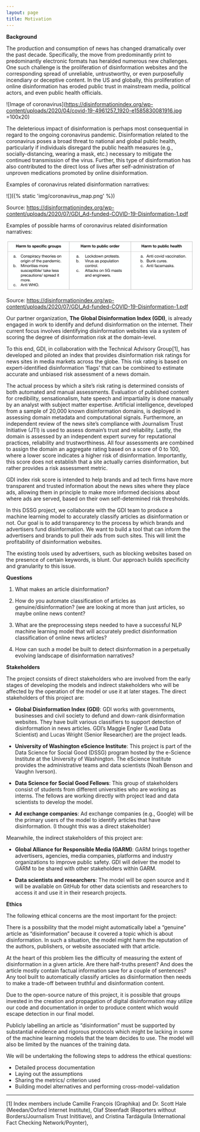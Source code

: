 ```yaml
---
layout: page
title: Motivation
---
```


**Background**

The production and consumption of news has changed dramatically over the past decade. Specifically, the move from predominantly print to predominantly electronic formats has heralded numerous new challenges. One such challenge is the proliferation of disinformation websites and the corresponding spread of unreliable, untrustworthy, or even purposefully incendiary or deceptive content. In the US and globally, this proliferation of online disinformation has eroded public trust in mainstream media, political actors, and even public health officials. 

![Image of coronavirus](https://disinformationindex.org/wp-content/uploads/2020/04/covid-19-4961257_1920-e1585830081916.jpg =100x20)
 
The deleterious impact of disinformation is perhaps most consequential in regard to the ongoing coronavirus pandemic. Disinformation related to the coronavirus poses a broad threat to national and global public health, particularly if individuals  disregard the public health measures (e.g., socially-distancing, wearing a mask, etc.) necessary to mitigate the continued transmission of the virus. Further, this type of disinformation has also contributed to the direct loss of lives after self-administration of unproven medications promoted by online disinformation. 

Examples of coronavirus related disinformation narratives:

![]({% static 'img/coronavirus_map.png' %})

Source: https://disinformationindex.org/wp-content/uploads/2020/07/GDI_Ad-funded-COVID-19-Disinformation-1.pdf

Examples of possible harms of coronavirus related disinformation narratives:

![Image of possible harms](https://github.com/uwescience/DSSG2020-Disinformation/blob/master/assets/img/coronavirus_table.png)

Source: https://disinformationindex.org/wp-content/uploads/2020/07/GDI_Ad-funded-COVID-19-Disinformation-1.pdf

Our partner organization, **The Global Disinformation Index (GDI)**, is already engaged in work to identify and defund disinformation on the internet. Their current focus involves identifying disinformation websites via a system of scoring the degree of disinformation risk at the domain-level.

To this end, GDI, in collaboration with the Technical Advisory Group[1], has developed and piloted an index that provides disinformation risk ratings for news sites in media markets across the globe. This risk rating is based on expert-identified disinformation ‘flags’ that can be combined to estimate accurate and unbiased risk assessment of a news domain. 

The actual process by which a site’s risk rating is determined consists of both automated and manual assessments. Evaluation of published content for credibility, sensationalism, hate speech and impartiality is done manually by an analyst with subject matter expertise. Artificial intelligence, developed from a sample of 20,000 known disinformation domains, is deployed in assessing domain metadata and computational signals. Furthermore, an independent review of the news site’s compliance with Journalism Trust Initiative (JTI) is used to assess domain’s trust and reliability. Lastly, the domain is assessed by an independent expert survey for reputational practices, reliability and trustworthiness. All four assessments are combined to assign the domain an aggregate rating based on a score of 0 to 100, where a lower score indicates a higher risk of disinformation. Importantly, this score does not establish that a site actually carries disinformation, but rather provides a risk assessment metric.
 
GDI index risk score is intended to help brands and ad tech firms have more transparent and trusted information about the news sites where they place ads, allowing them in principle to make more informed decisions about where ads are served, based on their own self-determined risk thresholds.

In this DSSG project, we collaborate with the GDI team to produce a machine learning model to accurately classify articles as disinformation or not. Our goal is to add transparency to the process by which brands and advertisers fund disinformation. We want to build a tool that can inform the advertisers and brands to pull their ads from such sites. This will limit the profitability of disinformation websites.

The existing tools used by advertisers, such as blocking websites based on the presence of certain keywords, is blunt. Our approach builds specificity and granularity to this issue.

 
**Questions**

1. What makes an article disinformation?

2. How do you automate classification of articles as genuine/disinformation? (we are looking at more than just articles, so maybe online news content? 

3. What are the preprocessing steps needed to have a successful NLP machine learning model that will accurately predict disinformation classification of online news articles?

4. How can such a model be built to detect disinformation in a perpetually evolving landscape of disinformation narratives? 


**Stakeholders**

The project consists of direct stakeholders who are involved from the early stages of developing the models and indirect stakeholders who will be affected by the operation of the model or use it at later stages. The direct stakeholders of this project are:
 
* **Global Disinformation Index (GDI)**: GDI works with governments, businesses and civil society to defund and down-rank disinformation websites. They have built various classifiers to support detection of disinformation in news articles. GDI’s Maggie Engler (Lead Data Scientist) and Lucas Wright (Senior Researcher) are the project leads.
 
* **University of Washington eScience Institute**: This project is part of the Data Science for Social Good (DSSG) program hosted by the e-Science Institute at the University of Washington. The eScience Institute provides the administrative teams and data scientists (Noah Benson and Vaughn Iverson).
 
* **Data Science for Social Good Fellows**: This group of stakeholders consist of students from different universities who are working as interns. The fellows are working directly with project lead and data scientists to develop the model.

* **Ad exchange companies**: Ad exchange companies (e.g., Google) will be the primary users of the model to identify articles that have disinformation. (I thought this was a direct stakeholder)

Meanwhile, the indirect stakeholders of this project are:
 
* **Global Alliance for Responsible Media (GARM)**: GARM brings together advertisers, agencies, media companies, platforms and industry organizations to improve public safety. GDI will deliver the model to GARM to be shared with other stakeholders within GARM.
 
* **Data scientists and researchers**: The model will be open source and it will be available on GitHub for other data scientists and researchers to access it and use it in their research projects.


**Ethics**

The following ethical concerns are the most important for the project:

There is a possibility that the model might automatically label a “genuine” article as “disinformation” because it covered a topic which is about disinformation. In such a situation, the model might harm the reputation of the authors, publishers, or website associated with that article.

At the heart of this problem lies the difficulty of measuring the extent of disinformation in a given article. Are there half-truths present? And does the article mostly contain factual information save for a couple of sentences? Any tool built to automatically classify articles as disinformation then needs to make a trade-off between truthful and disinformation content. 
 
Due to the open-source nature of this project, it is possible that groups invested in the creation and propagation of digital disinformation may utilize our code and documentation in order to produce content which would escape detection in our final model.

Publicly labelling an article as “disinformation” must be supported by substantial evidence and rigorous protocols which might be lacking in some of the machine learning models that the team decides to use. The model will also be limited by the nuances of the training data.

We will be undertaking the following steps to address the ethical questions:

* Detailed process documentation
* Laying out the assumptions
* Sharing the metrics/ criterion used
* Building model alternatives and performing cross-model-validation


---

[1] Index members include  Camille François (Graphika) and Dr. Scott Hale (Meedan/Oxford Internet Institute), Olaf Steenfadt (Reporters without Borders/Journalism Trust Inititiave), and Cristina Tardáguila (International Fact Checking Network/Poynter),
